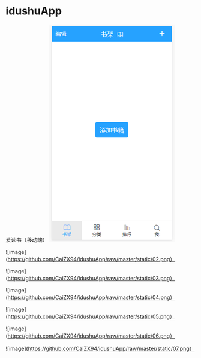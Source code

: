 # idushuApp
爱读书（移动端）
![image](https://github.com/CaiZX94/idushuApp/raw/master/static/01.png)

![image](https://github.com/CaiZX94/idushuApp/raw/master/static/02.png）

![image](https://github.com/CaiZX94/idushuApp/raw/master/static/03.png）

![image](https://github.com/CaiZX94/idushuApp/raw/master/static/04.png）

![image](https://github.com/CaiZX94/idushuApp/raw/master/static/05.png）

![image](https://github.com/CaiZX94/idushuApp/raw/master/static/06.png）

![image](https://github.com/CaiZX94/idushuApp/raw/master/static/07.png）
